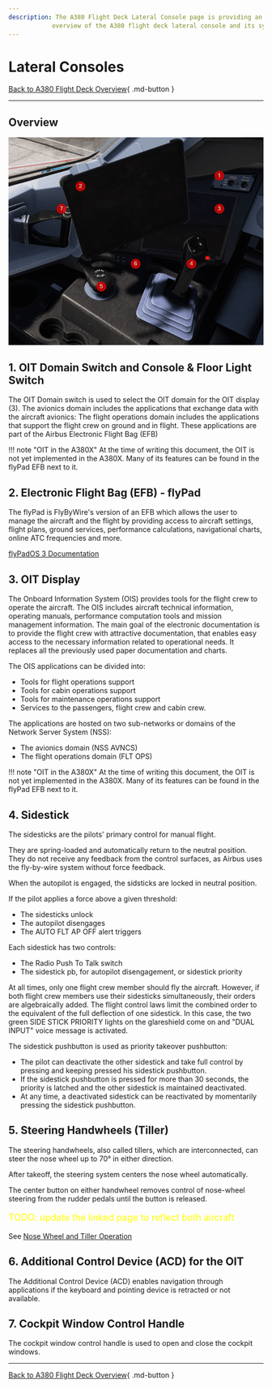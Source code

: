 ```yaml
---
description: The A380 Flight Deck Lateral Console page is providing an interactive graphical
            overview of the A380 flight deck lateral console and its systems.
---
```


# Lateral Consoles

[Back to A380 Flight Deck Overview](../index.md){ .md-button }

---

## Overview

![lateral-console](../../../assets/a380x-briefing/flight-deck/lateral.png)

## 1. OIT Domain Switch and Console & Floor Light Switch

The OIT Domain switch is used to select the OIT domain for the OIT display (3).
The avionics domain includes the applications that exchange data with the aircraft avionics:
The flight operations domain includes the applications that support the flight crew on ground and in flight.
These applications are part of the Airbus Electronic Flight Bag (EFB)

!!! note "OIT in the A380X"
At the time of writing this document, the OIT is not yet implemented in the A380X.
Many of its features can be found in the flyPad EFB next to it.

## 2. Electronic Flight Bag (EFB) - flyPad

The flyPad is FlyByWire's version of an EFB which allows the user to manage the aircraft and the flight by providing
access to aircraft settings, flight plans, ground services, performance calculations, navigational charts, online ATC
frequencies and more.

[flyPadOS 3 Documentation](/aircraft/common/flypados3/)

## 3. OIT Display

The Onboard Information System (OIS) provides tools for the flight crew to operate the aircraft.
The OIS includes aircraft technical information, operating manuals, performance computation tools and mission management
information. The main goal of the electronic documentation is to provide the flight crew with attractive documentation,
that enables easy access to the necessary information related to operational needs.
It replaces all the previously used paper documentation and charts.

The OIS applications can be divided into:

- Tools for flight operations support
- Tools for cabin operations support
- Tools for maintenance operations support
- Services to the passengers, flight crew and cabin crew.

The applications are hosted on two sub-networks or domains of the Network Server System (NSS):

- The avionics domain (NSS AVNCS)
- The flight operations domain (FLT OPS)

!!! note "OIT in the A380X"
At the time of writing this document, the OIT is not yet implemented in the A380X.
Many of its features can be found in the flyPad EFB next to it.

## 4. Sidestick

The sidesticks are the pilots' primary control for manual flight.

They are spring-loaded and automatically return to the neutral position. They do not receive any feedback from the
control surfaces, as Airbus uses the fly-by-wire system without force feedback.

When the autopilot is engaged, the sidsticks are locked in neutral position.

If the pilot applies a force above a given threshold:

- The sidesticks unlock
- The autopilot disengages
- The AUTO FLT AP OFF alert triggers

Each sidestick has two controls:

- The Radio Push To Talk switch
- The sidestick pb, for autopilot disengagement, or sidestick priority

At all times, only one flight crew member should fly the aircraft. However, if both flight crew members use their
sidesticks simultaneously, their orders are algebraically added. The flight control laws limit the combined order to the
equivalent of the full deflection of one sidestick. In this case, the two green SIDE STICK PRIORITY lights on the
glareshield come on and "DUAL INPUT" voice message is activated.

The sidestick pushbutton is used as priority takeover pushbutton:

- The pilot can deactivate the other sidestick and take full control by pressing and keeping pressed his sidestick
  pushbutton.
- If the sidestick pushbutton is pressed for more than 30 seconds, the priority is latched and the other sidestick is
  maintained deactivated.
- At any time, a deactivated sidestick can be reactivated by momentarily pressing the sidestick pushbutton.

## 5. Steering Handwheels (Tiller)

The steering handwheels, also called tillers, which are interconnected, can steer the nose wheel up to 70° in either
direction.

After takeoff, the steering system centers the nose wheel automatically.

The center button on either handwheel removes control of nose-wheel steering from the rudder pedals until the button is
released.

[//]: # (TODO)
<p style="color:yellow; font-size:18px;">TODO: update the linked page to reflect both aircraft</p> 

See [Nose Wheel and Tiller Operation](../../../../../aircraft/a32nx/feature-guides/nw-tiller.md)

## 6. Additional Control Device (ACD) for the OIT

The Additional Control Device (ACD) enables navigation through applications if the keyboard and pointing device is
retracted or not available.

## 7. Cockpit Window Control Handle

The cockpit window control handle is used to open and close the cockpit windows.

---

[Back to A380 Flight Deck Overview](../index.md){ .md-button }